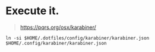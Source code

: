# Execute it.
> https://pqrs.org/osx/karabiner/

```bash=
ln -si $HOME/.dotfiles/config/karabiner/karabiner.json $HOME/.config/karabiner/karabiner.json
```
